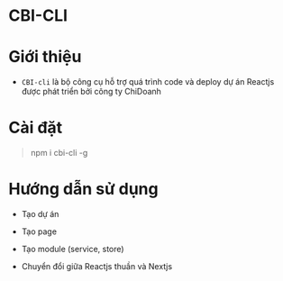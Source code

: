 # CBI-CLI

# Giới thiệu

- `CBI-cli` là bộ công cụ hỗ trợ quá trình code và deploy dự án Reactjs được phát triển bởi công ty ChiDoanh

# Cài đặt

> npm i cbi-cli -g

# Hướng dẫn sử dụng

- Tạo dự án

- Tạo page

- Tạo module (service, store)

- Chuyển đổi giữa Reactjs thuần và Nextjs
